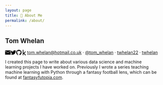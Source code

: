 ```yaml
---
layout: page
title: 👤 About Me
permalink: /about/
---
```


## Tom Whelan
<p><img align="left" src="/images/email_icon.png" alt="email" width="18"/> <a href="mailto:tom.whelan@hotmail.co.uk">tom.whelan@hotmail.co.uk</a> · <img align="left" src="/images/twitter_icon.png" alt="twitter" width="18"/><a href="https://twitter.com/tom_whelan">@tom_whelan</a> · <img align="left" src="/images/github_icon.png" alt="github" width="18"/> <a href="https://github.com/twhelan22">twhelan22</a> · <img align="left" src="/images/kaggle_icon.png" alt="kaggle" width="18"/><a href="https://www.kaggle.com/twhelan">twhelan</a></p>

I created this page to write about various data science and machine learning projects I have worked on. Previously I wrote a series teaching machine learning with Python through a fantasy football lens, which can be found at [fantasyfutopia.com](http://www.fantasyfutopia.com/python-for-fantasy-football-introduction/).
